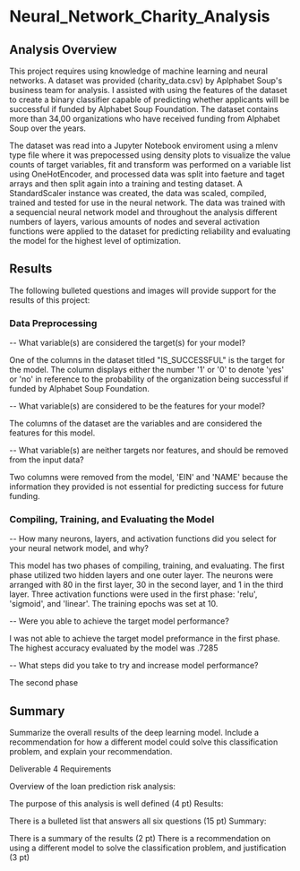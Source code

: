 # Neural_Network_Charity_Analysis

## Analysis Overview
This project requires using knowledge of machine learning and neural networks. A dataset was provided (charity_data.csv) by Aplphabet Soup's business team for analysis. I assisted with using the features of the dataset to create a binary classifier capable of predicting whether applicants will be successful if funded by Alphabet Soup Foundation. The dataset contains more than 34,00 organizations who have received funding from Alphabet Soup over the years. 

The dataset was read into a Jupyter Notebook enviroment using a mlenv type file where it was prepocessed using density plots to visualize the value counts of target variables, fit and transform was performed on a variable list using OneHotEncoder, and processed data was split into faeture and taget arrays and then split again into a training and testing dataset. A StandardScaler instance was created, the data was scaled, compiled, trained and tested for use in the neural network. The data was trained with a sequencial neural network model and throughout the analysis different numbers of layers, various amounts of nodes and several activation functions were applied to the dataset for predicting reliability and evaluating the model for the highest level of optimization.  

## Results 
The following bulleted questions and images will provide support for the results of this project:

### Data Preprocessing
-- What variable(s) are considered the target(s) for your model?
   
   One of the columns in the dataset titled "IS_SUCCESSFUL" is the target for the model. The column displays either the number '1' or '0' to denote 'yes' or 'no' in                reference to the probability of the organization being successful if funded by Alphabet Soup Foundation.
    
-- What variable(s) are considered to be the features for your model?
   
   The columns of the dataset are the variables and are considered the features for this model. 
    
-- What variable(s) are neither targets nor features, and should be removed from the input data?
   
   Two columns were removed from the model, 'EIN' and 'NAME' because the information they provided is not essential for predicting success for future funding.

### Compiling, Training, and Evaluating the Model
-- How many neurons, layers, and activation functions did you select for your neural network model, and why?
   
   This model has two phases of compiling, training, and evaluating. The first phase utilized two hidden layers and one outer layer. The neurons were arranged with 80 in the        first layer, 30 in the second layer, and 1 in the third layer. Three activation functions were used in the first phase: 'relu', 'sigmoid', and 'linear'. The training epochs was set at 10.
    
-- Were you able to achieve the target model performance?
   
   I was not able to achieve the target model preformance in the first phase. The highest accuracy evaluated by the model was .7285

-- What steps did you take to try and increase model performance?
   
   The second phase 
## Summary
Summarize the overall results of the deep learning model. Include a recommendation for how a different model could solve this classification problem, and explain your recommendation.

Deliverable 4 Requirements


Overview of the loan prediction risk analysis:

The purpose of this analysis is well defined (4 pt)
Results:

There is a bulleted list that answers all six questions (15 pt)
Summary:

There is a summary of the results (2 pt)
There is a recommendation on using a different model to solve the classification problem, and justification (3 pt)
